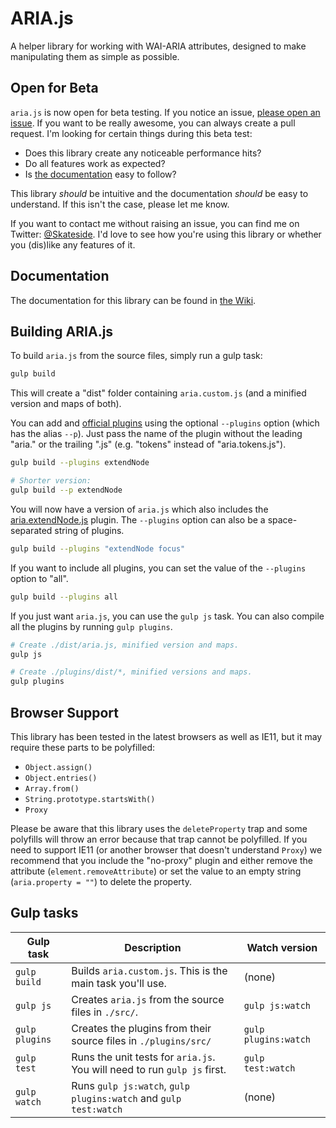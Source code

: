 # ARIA.js

A helper library for working with WAI-ARIA attributes, designed to make manipulating them as simple as possible.

## Open for Beta

`aria.js` is now open for beta testing. If you notice an issue, [please open an issue](https://github.com/Skateside/ariajs/issues). If you want to be really awesome, you can always create a pull request. I'm looking for certain things during this beta test:

- Does this library create any noticeable performance hits?
- Do all features work as expected?
- Is [the documentation](https://github.com/Skateside/ariajs/wiki) easy to follow?

This library _should_ be intuitive and the documentation _should_ be easy to understand. If this isn't the case, please let me know.

If you want to contact me without raising an issue, you can find me on Twitter: [@Skateside](https://twitter.com/Skateside). I'd love to see how you're using this library or whether you (dis)like any features of it.

## Documentation

The documentation for this library can be found in [the Wiki](https://github.com/Skateside/ariajs/wiki).

## Building ARIA.js

To build `aria.js` from the source files, simply run a gulp task:

```bash
gulp build
```

This will create a "dist" folder containing `aria.custom.js` (and a minified version and maps of both).

You can add and [official plugins](https://github.com/Skateside/ariajs/wiki/Plugins) using the optional `--plugins` option (which has the alias `--p`). Just pass the name of the plugin without the leading "aria." or the trailing ".js" (e.g. "tokens" instead of "aria.tokens.js").

```bash
gulp build --plugins extendNode

# Shorter version:
gulp build --p extendNode
```

You will now have a version of `aria.js` which also includes the [aria.extendNode.js](https://github.com/Skateside/ariajs/wiki/aria.extendNode.js) plugin. The `--plugins` option can also be a space-separated string of plugins.

```bash
gulp build --plugins "extendNode focus"
```

If you want to include all plugins, you can set the value of the `--plugins` option to "all".

```bash
gulp build --plugins all
```

If you just want `aria.js`, you can use the `gulp js` task. You can also compile all the plugins by running `gulp plugins`.

```bash
# Create ./dist/aria.js, minified version and maps.
gulp js

# Create ./plugins/dist/*, minified versions and maps.
gulp plugins
```

## Browser Support

This library has been tested in the latest browsers as well as IE11, but it may require these parts to be polyfilled:

- `Object.assign()`
- `Object.entries()`
- `Array.from()`
- `String.prototype.startsWith()`
- `Proxy`

Please be aware that this library uses the `deleteProperty` trap and some polyfills will throw an error because that trap cannot be polyfilled. If you need to support IE11 (or another browser that doesn't understand `Proxy`) we recommend that you include the "no-proxy" plugin and either remove the attribute (`element.removeAttribute`) or set the value to an empty string (`aria.property = ""`) to delete the property.

## Gulp tasks

Gulp task | Description | Watch version
---|---|---
`gulp build` | Builds `aria.custom.js`. This is the main task you'll use. | (none)
`gulp js` | Creates `aria.js` from the source files in `./src/`. | `gulp js:watch`
`gulp plugins` | Creates the plugins from their source files in `./plugins/src/` | `gulp plugins:watch`
`gulp test` | Runs the unit tests for `aria.js`. You will need to run `gulp js` first. | `gulp test:watch`
`gulp watch` | Runs `gulp js:watch`, `gulp plugins:watch` and `gulp test:watch` | (none)
